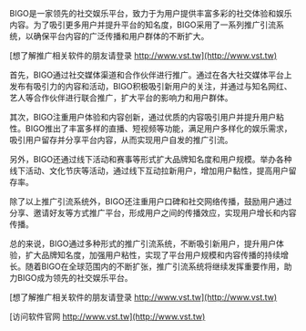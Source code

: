 BIGO是一家领先的社交娱乐平台，致力于为用户提供丰富多彩的社交体验和娱乐内容。为了吸引更多用户并提升平台的知名度，BIGO采用了一系列推广引流系统，以确保平台内容的广泛传播和用户群体的不断扩大。

[想了解推广相关软件的朋友请登录 http://www.vst.tw](http://www.vst.tw)

首先，BIGO通过社交媒体渠道和合作伙伴进行推广。通过在各大社交媒体平台上发布有吸引力的内容和活动，BIGO积极吸引新用户的关注，并通过与知名网红、艺人等合作伙伴进行联合推广，扩大平台的影响力和用户群体。

其次，BIGO注重用户体验和内容创新，通过优质的内容吸引用户并提升用户粘性。BIGO推出了丰富多样的直播、短视频等功能，满足用户多样化的娱乐需求，吸引用户留存并分享平台内容，从而实现用户自发的推广引流。

另外，BIGO还通过线下活动和赛事等形式扩大品牌知名度和用户规模。举办各种线下活动、文化节庆等活动，通过线下互动拉新用户，增加用户黏性，提高用户留存率。

除了以上推广引流系统外，BIGO还注重用户口碑和社交网络传播，鼓励用户通过分享、邀请好友等方式推广平台，形成用户之间的传播效应，实现用户增长和内容传播。

总的来说，BIGO通过多种形式的推广引流系统，不断吸引新用户，提升用户体验，扩大品牌知名度，加强用户粘性，实现了平台用户规模和内容传播的持续增长。随着BIGO在全球范围内的不断扩张，推广引流系统将继续发挥重要作用，助力BIGO成为领先的社交娱乐平台。

[想了解推广相关软件的朋友请登录 http://www.vst.tw](http://www.vst.tw)


[访问软件官网 http://www.vst.tw](http://www.vst.tw)
